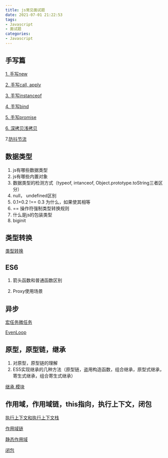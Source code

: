 ```yaml
---
title: js常见面试题
date: 2021-07-01 21:22:53
tags:
- Javascript
- 面试题
categories:
- Javascript
---
```




## 手写篇

[1. 手写new](https://nollieleo.github.io/2021/06/01/%E6%89%8B%E5%86%99new/)

[2. 手写call, apply](https://nollieleo.github.io/2021/06/02/%E6%89%8B%E5%86%99call-apply/)

[3. 手写instanceof](https://nollieleo.github.io/2021/06/02/%E6%89%8B%E5%86%99instanceof/)

[4. 手写bind](https://nollieleo.github.io/2021/06/03/%E6%89%8B%E5%86%99bind/)

[5. 手写promise](https://juejin.cn/post/6844903625769091079)

[6. 深拷贝浅拷贝](https://nollieleo.github.io/2021/06/17/%E6%B5%85%E6%8B%B7%E8%B4%9D%E5%92%8C%E6%B7%B1%E6%8B%B7%E8%B4%9D/)

7.[防抖节流](https://nollieleo.github.io/2020/05/03/%E9%98%B2%E6%8A%96%E5%8A%A8%E5%92%8C%E8%8A%82%E6%B5%81/)



## 数据类型

1. js有哪些数据类型
2. js有哪些内置对象
3. 数据类型的检测方式（typeof, intanceof, Object.prototype.toString三者区分）
4. null， undefined区别
5. 0.1+0.2 !== 0.3 为什么，如果使其相等
6. == 操作符强制类型转换规则
7. 什么是js的包装类型
8. biginit



## 类型转换

[类型转换](https://nollieleo.github.io/2021/05/28/js%E7%9A%84%E7%B1%BB%E5%9E%8B%E8%BD%AC%E6%8D%A2/)



## ES6

1. 箭头函数和普通函数区别

2. Proxy使用场景

   



## 异步

[宏任务微任务](https://nollieleo.github.io/2021/06/10/%E5%AE%8F%E4%BB%BB%E5%8A%A1%E5%92%8C%E5%BE%AE%E4%BB%BB%E5%8A%A1/)

[EvenLoop](https://nollieleo.github.io/2021/06/10/Event-Loop%E8%BD%AE%E8%AF%A2%E5%A4%84%E7%90%86%E7%BA%BF%E7%A8%8B/)

## 原型，原型链，继承

1. 对原型，原型链的理解
2. ES5实现继承的几种方法（原型链，盗用构造函数，组合继承，原型式继承，寄生式继承，组合寄生式继承）

[继承 模块](https://nollieleo.github.io/tags/%E7%BB%A7%E6%89%BF/)

## 作用域，作用域链，this指向，执行上下文，闭包

[执行上下文和执行上下文栈](https://nollieleo.github.io/2021/06/05/js%E7%9A%84%E6%89%A7%E8%A1%8C%E4%B8%8A%E4%B8%8B%E6%96%87%E4%BB%A5%E5%8F%8A%E6%89%A7%E8%A1%8C%E4%B8%8A%E4%B8%8B%E6%96%87%E6%A0%88/)

[作用域链](https://nollieleo.github.io/2021/06/05/js%E7%9A%84%E4%BD%9C%E7%94%A8%E5%9F%9F%E9%93%BE/)

[静态作用域](https://nollieleo.github.io/2021/06/05/js%E7%9A%84%E9%9D%99%E6%80%81%E4%BD%9C%E7%94%A8%E5%9F%9F/)

[闭包](https://nollieleo.github.io/2021/06/06/js%E7%9A%84%E9%97%AD%E5%8C%85/)